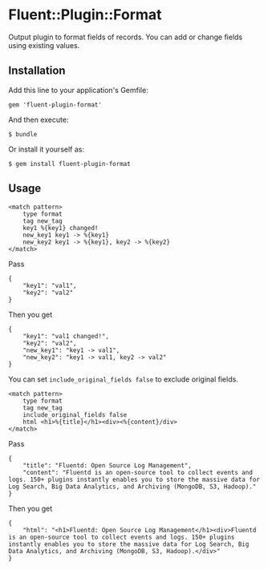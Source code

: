 # Fluent::Plugin::Format

Output plugin to format fields of records.
You can add or change fields using existing values.

## Installation

Add this line to your application's Gemfile:

    gem 'fluent-plugin-format'

And then execute:

    $ bundle

Or install it yourself as:

    $ gem install fluent-plugin-format

## Usage

    <match pattern>
        type format
        tag new_tag
        key1 %{key1} changed!
        new_key1 key1 -> %{key1}
        new_key2 key1 -> %{key1}, key2 -> %{key2}
    </match>

Pass

    {
        "key1": "val1",
        "key2": "val2"
    }

Then you get

    {
        "key1": "val1 changed!",
        "key2": "val2",
        "new_key1": "key1 -> val1",
        "new_key2": "key1 -> val1, key2 -> val2"
    }

You can set `include_original_fields false` to exclude original fields.

    <match pattern>
        type format
        tag new_tag
        include_original_fields false
        html <h1>%{title}</h1><div><%{content}/div>
    </match>

Pass

    {
        "title": "Fluentd: Open Source Log Management",
        "content": "Fluentd is an open-source tool to collect events and logs. 150+ plugins instantly enables you to store the massive data for Log Search, Big Data Analytics, and Archiving (MongoDB, S3, Hadoop)."
    }

Then you get

    {
        "html": "<h1>Fluentd: Open Source Log Management</h1><div>Fluentd is an open-source tool to collect events and logs. 150+ plugins instantly enables you to store the massive data for Log Search, Big Data Analytics, and Archiving (MongoDB, S3, Hadoop).</div>"
    }